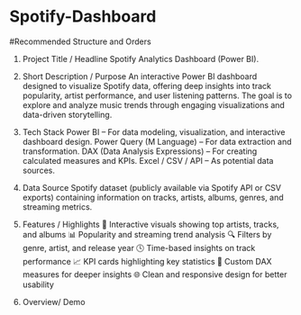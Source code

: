 # Spotify-Dashboard

#Recommended Structure and Orders

1. Project Title / Headline
Spotify Analytics Dashboard (Power BI).

2. Short Description / Purpose
An interactive Power BI dashboard designed to visualize Spotify data, offering deep insights into track popularity, artist performance, and user listening patterns. The goal is to explore and analyze music trends through engaging visualizations and data-driven storytelling.

3. Tech Stack
Power BI – For data modeling, visualization, and interactive dashboard design.
Power Query (M Language) – For data extraction and transformation.
DAX (Data Analysis Expressions) – For creating calculated measures and KPIs.
Excel / CSV / API – As potential data sources.

4. Data Source
Spotify dataset (publicly available via Spotify API or CSV exports) containing information on tracks, artists, albums, genres, and streaming metrics.

5. Features / Highlights
🎵 Interactive visuals showing top artists, tracks, and albums
📊 Popularity and streaming trend analysis
🔍 Filters by genre, artist, and release year
🕓 Time-based insights on track performance
📈 KPI cards highlighting key statistics
🧠 Custom DAX measures for deeper insights
🌐 Clean and responsive design for better usability

6. Overview/ Demo

